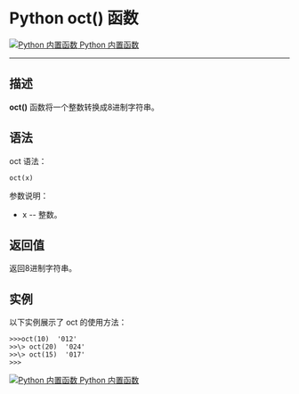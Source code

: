 Python oct() 函数
===============

 [![Python 内置函数](../images/up.gif) Python 内置函数](python-built-in-functions.html)

* * *

描述
--

**oct()** 函数将一个整数转换成8进制字符串。

语法
--

oct 语法：
```
oct(x)
```
参数说明：

*   x -- 整数。

返回值
---

返回8进制字符串。

实例
--

以下实例展示了 oct 的使用方法：
```
>>>oct(10)  '012' 
>>\> oct(20)  '024' 
>>\> oct(15)  '017' 
>>>
```
 [![Python 内置函数](../images/up.gif) Python 内置函数](python-built-in-functions.html)